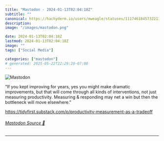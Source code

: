 ```yaml
---
title: "Mastodon - 2024-01-13T02:04:18Z"
subtitle: ""
canonical: https://hachyderm.io/users/mweagle/statuses/111746184573221347
description:
image: "/images/mastodon.png"

date: 2024-01-13T02:04:18Z
lastmod: 2024-01-13T02:04:18Z
image: ""
tags: ["Social Media"]

categories: ["mastodon"]
# generated: 2025-05-22T22:29:20-07:00
---
```

![Mastodon](/images/mastodon.png)

<p>“If you kept improving for years, yes you might make dramatic improvements, but that will come through all kinds of interventions, not just measuring productivity. Measuring &amp; responding may net a win but then the bottleneck will move elsewhere.&quot;</p><p><a href="https://tidyfirst.substack.com/p/productivity-measurement-as-a-tradeoff" target="_blank" rel="nofollow noopener noreferrer" translate="no"><span class="invisible">https://</span><span class="ellipsis">tidyfirst.substack.com/p/produ</span><span class="invisible">ctivity-measurement-as-a-tradeoff</span></a></p>


###### [Mastodon Source 🐘](https://hachyderm.io/@mweagle/111746184573221347)

___
